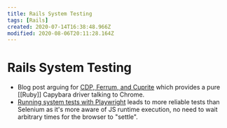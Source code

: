 ```yaml
---
title: Rails System Testing
tags: [Rails]
created: 2020-07-14T16:38:48.966Z
modified: 2020-08-06T20:11:28.164Z
---
```


# Rails System Testing

- Blog post arguing for [CDP, Ferrum, and Cuprite](https://evilmartians.com/chronicles/system-of-a-test-setting-up-end-to-end-rails-testing) which provides a pure [[Ruby]] Capybara driver talking to Chrome.
- [Running system tests with Playwright](https://justin.searls.co/posts/running-rails-system-tests-with-playwright-instead-of-selenium/) leads to more reliable tests than Selenium as it's more aware of JS runtime execution, no need to wait arbitrary times for the browser to "settle".

